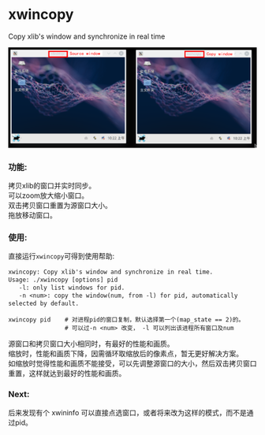 # xwincopy
Copy xlib's window and synchronize in real time

![image](doc/xwincopy.png)

### 功能:
拷贝xlib的窗口并实时同步。  
可以zoom放大缩小窗口。  
双击拷贝窗口重置为源窗口大小。  
拖放移动窗口。  

### 使用:
直接运行`xwincopy`可得到使用帮助:

	xwincopy: Copy xlib's window and synchronize in real time.
	Usage: ./xwincopy [options] pid
	   -l: only list windows for pid.
	   -n <num>: copy the window(num, from -l) for pid, automatically selected by default.
	
	xwincopy pid  	# 对进程pid的窗口复制，默认选择第一个(map_state == 2)的。
					# 可以过-n <num> 改变， -l 可以列出该进程所有窗口及num

源窗口和拷贝窗口大小相同时，有最好的性能和画质。  
缩放时，性能和画质下降，因需循环取缩放后的像素点，暂无更好解决方案。  
如缩放时觉得性能和画质不能接受，可以先调整源窗口的大小，然后双击拷贝窗口重置，这样就达到最好的性能和画质。

### Next:
后来发现有个 xwininfo 可以直接点选窗口，或者将来改为这样的模式，而不是通过pid。  

